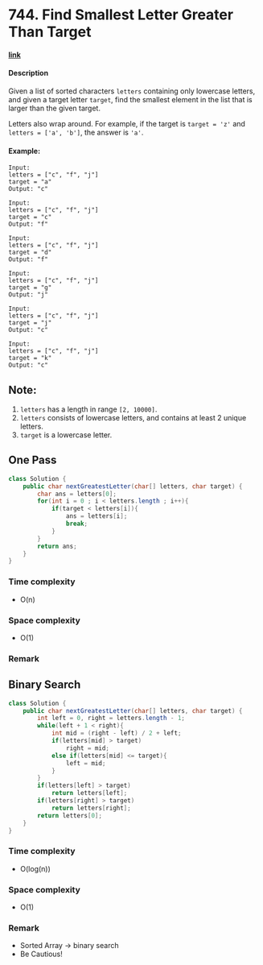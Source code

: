 # 744. Find Smallest Letter Greater Than Target

#### [link](https://leetcode.com/problems/find-smallest-letter-greater-than-target/) 

#### Description
Given a list of sorted characters `letters` containing only lowercase letters, and given a target letter `target`, find the smallest element in the list that is larger than the given target.

Letters also wrap around. For example, if the target is `target = 'z'` and `letters = ['a', 'b']`, the answer is `'a'`.

#### Example:
```
Input:
letters = ["c", "f", "j"]
target = "a"
Output: "c"

Input:
letters = ["c", "f", "j"]
target = "c"
Output: "f"

Input:
letters = ["c", "f", "j"]
target = "d"
Output: "f"

Input:
letters = ["c", "f", "j"]
target = "g"
Output: "j"

Input:
letters = ["c", "f", "j"]
target = "j"
Output: "c"

Input:
letters = ["c", "f", "j"]
target = "k"
Output: "c"
```

## Note:
1. `letters` has a length in range `[2, 10000]`.
2. `letters` consists of lowercase letters, and contains at least 2 unique letters.
3. `target` is a lowercase letter.

## One Pass
```java
class Solution {
    public char nextGreatestLetter(char[] letters, char target) {
        char ans = letters[0];
        for(int i = 0 ; i < letters.length ; i++){
            if(target < letters[i]){
                ans = letters[i];
                break;
            }
        }
        return ans;
    }
}
```

### Time complexity
* O(n)
### Space complexity
* O(1)
### Remark

## Binary Search
```java
class Solution {
    public char nextGreatestLetter(char[] letters, char target) {
        int left = 0, right = letters.length - 1;
        while(left + 1 < right){
            int mid = (right - left) / 2 + left;
            if(letters[mid] > target)
                right = mid;
            else if(letters[mid] <= target){
                left = mid;
            }
        }
        if(letters[left] > target)
            return letters[left];
        if(letters[right] > target)
            return letters[right];
        return letters[0];
    }
}
```
### Time complexity
* O(log(n))
### Space complexity
* O(1)
### Remark
* Sorted Array -> binary search
* Be Cautious!